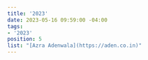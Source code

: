 ```yaml
---
title: '2023'
date: 2023-05-16 09:59:00 -04:00
tags:
- '2023'
position: 5
list: "[Azra Adenwala](https://aden.co.in)"
---
```


